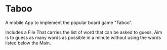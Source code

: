 # Taboo
A mobile App to implement the popular board game "Taboo".

Includes a File That carries the list of word that can be asked to guess, Aim is to guess as many words as possible in a minute without using the words listed below the Main.
